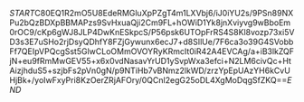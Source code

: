$START$C80EQ1R2mO5U8EdeRMGluXpPZgT4m1LXVbj6/iJ0iYU2s/9PSn89NXPu2bQzBDXpBBMAPzs9SvHxuaQji2Cm9FL+hOWiD1Yk8jnXviyvg9wBboEm0rOC9/cKp6gWJ8JLP4DwKnESkpcS/P56psk6UTOpFrRS4S8Kl8vozp73xi5VD3s3E7uSHo2rjDsyQDhfY8FZjGywunx6ecJ7+d8SIlUe/7F6ca3o39G4SVobbFf7QEIpVPQcgSst5GlwCLoOMmOVOYRyKRmcIt0iR42A4EVCAg/a+iB3lkZQFjN+eu9fRmMwGEV55+x6x0vdNasavYrUD1ySvpWxa3efci+N2LM6civQc+HtAizjhduS5+szjbFs2pVn0gN/p9NTiHb7vBNmz2lkWD/zrzYpEpUAzYH6kCvUHjBk+/yoIwFxyPri8KzOerZRjAFOry/0QCnl2egG25oDL4XgMoDqgSfZKQ==$END$